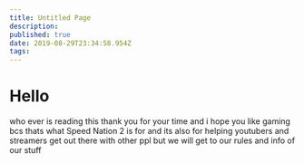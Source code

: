 ```yaml
---
title: Untitled Page
description: 
published: true
date: 2019-08-29T23:34:58.954Z
tags: 
---
```


# Hello 
 who ever is reading this thank you for your time and i hope you like gaming bcs thats what Speed Nation 2 is for and its also for helping youtubers and streamers get out there with other ppl but we will get to our rules and info of our stuff
 